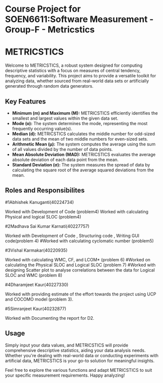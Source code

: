 # Course Project for SOEN6611:Software Measurement - Group-F - Metricstics
# METRICSTICS

Welcome to METRICSTICS, a robust system designed for computing descriptive statistics with a focus on measures of central tendency, frequency, and variability. This project aims to provide a versatile toolkit for analyzing data, whether sourced from real-world data sets or artificially generated through random data generators.

## Key Features
- **Minimum (m) and Maximum (M):** METRICSTICS efficiently identifies the smallest and largest values within the given data set.
- **Mode (o):** The system determines the mode, representing the most frequently occurring value(s).
- **Median (d):** METRICSTICS calculates the middle number for odd-sized data sets and the mean of two middle numbers for even-sized sets.
- **Arithmetic Mean (μ):** The system computes the average using the sum of all values divided by the number of data points.
- **Mean Absolute Deviation (MAD):** METRICSTICS evaluates the average absolute deviation of each data point from the mean.
- **Standard Deviation (σ):** The system measures the spread of data by calculating the square root of the average squared deviations from the mean.


## Roles and Responsibilites
#1Abhishek Kanuganti(40224734)

Worked with Development of Code (problem4)
Worked with calculating Physical and logical SLOC (problem4)

#2Madhava Sai Kumar Karnati(40227757)

Worked with Development of Code , Structuring code , Writing GUI code(problem 4)
#Worked with calculating cyclomatic number (problem5)

#3Vishal Karmakar(40220935)

Worked with calculating WMC, CF, and LCOM* (problem 6)
#Worked on calculating the Physical SLOC and Logical SLOC (problem 7)
#Worked with designing Scatter plot to analyse correlations between the data for Logical SLOC and WMC (problem 8)

#4Dharamjeet Kaur(40227330)

Worked with providing estimate of the effort towards the project using UCP and COCOMO model (problem 3).

#5Simranjeet Kaur(40232877)

Worked with Documenting the report for D2.


## Usage
Simply input your data values, and METRICSTICS will provide comprehensive descriptive statistics, aiding your data analysis needs. Whether you're dealing with real-world data or conducting experiments with artificial data, METRICSTICS is your go-to solution for meaningful insights.

Feel free to explore the various functions and adapt METRICSTICS to suit your specific measurement requirements. Happy analyzing!
